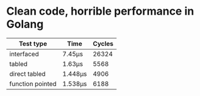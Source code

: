 # Clean code, horrible performance in Golang

| Test type        | Time     | Cycles |
|------------------|----------|--------|
| interfaced       |   7.45µs |  26324 |
| tabled           |   1.63µs |   5568 |
| direct tabled    |  1.448µs |   4906 |
| function pointed |  1.538µs |   6188 |